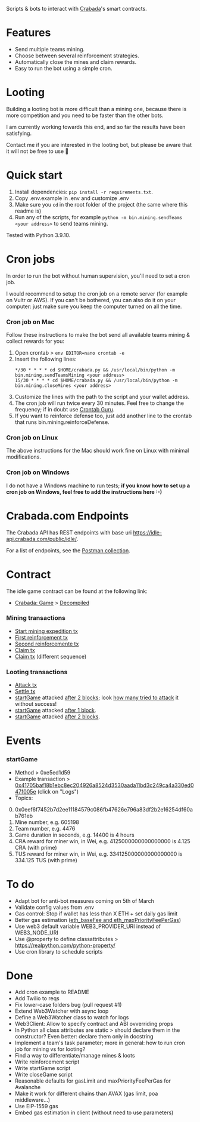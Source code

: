 Scripts & bots to interact with [Crabada](play.crabada.com)'s smart contracts.

# Features

- Send multiple teams mining.
- Choose between several reinforcement strategies.
- Automatically close the mines and claim rewards.
- Easy to run the bot using a simple cron.

# Looting

Building a looting bot is more difficult than a mining one, because there is more competition and you need to be faster than the other bots.

I am currently working towards this end, and so far the results have been satisfying.

Contact me if you are interested in the looting bot, but please be aware that it will not be free to use 🙂

# Quick start

1. Install dependencies: `pip install -r requirements.txt`.
1. Copy .env.example in .env and customize .env
1. Make sure you `cd` in the root folder of the project (the same where this readme is)
1. Run any of the scripts, for example `python -m bin.mining.sendTeams <your address>` to send teams mining.

Tested with Python 3.9.10.

# Cron jobs

In order to run the bot without human supervision, you'll need to set a cron job.

I would recommend to setup the cron job on a remote server (for example on Vultr or AWS).
If you can't be bothered, you can also do it on your computer: just make sure you keep the computer turned on all the time.

### Cron job on Mac 

Follow these instructions to make the bot send all available teams mining & collect rewards for you:

1. Open crontab > `env EDITOR=nano crontab -e`
2. Insert the following lines:
    ```
    */30 * * * * cd $HOME/crabada.py && /usr/local/bin/python -m bin.mining.sendTeamsMining <your address>
    15/30 * * * * cd $HOME/crabada.py && /usr/local/bin/python -m bin.mining.closeMines <your address>
    ```
3. Customize the lines with the path to the script and your wallet address.
4. The cron job will run twice every 30 minutes. Feel free to change the frequency; if in doubt use [Crontab Guru](https://crontab.guru/).
5. If you want to reinforce defense too, just add another line to the crontab that runs bin.mining.reinforceDefense.

### Cron job on Linux

The above instructions for the Mac should work fine on Linux with minimal modifications.

### Cron job on Windows

I do not have a Windows machine to run tests; __if you know how to set up a cron job on Windows, feel free to add the instructions here :-)__

# Crabada.com Endpoints

The Crabada API has REST endpoints with base uri https://idle-api.crabada.com/public/idle/.

For a list of endpoints, see the [Postman collection](https://go.postman.co/workspace/Crypto~19d2a5ae-faa1-4999-af6e-e1c4c8428a7e/collection/18622998-191ed6a2-1026-4ae2-8fbd-a9f5b233bc9c).

# Contract

The idle game contract can be found at the following link:

- [Crabada: Game](https://snowtrace.io/address/0x82a85407bd612f52577909f4a58bfc6873f14da8) > [Decompiled](https://snowtrace.io/bytecode-decompiler?a=0x82a85407bd612f52577909f4a58bfc6873f14da8)

### Mining transactions

- [Start mining expedition tx](https://snowtrace.io/tx/0x46594658e0f65181d65bd6c229837d9fff962a0480e13d21f542733c0c1dbbb6)
- [First reinforcement tx](https://snowtrace.io/tx/0x1d8e002f497b925fba9f76b8909fa87d59a45d99e7e8ca9a1e0f6119b23da4b7)
- [Second reinforcemente tx](https://snowtrace.io/tx/0xe1cd5862278930acb1bf861ecba18fbb63e5696cb5779c3bcc590f8a397ad3b3)
- [Claim tx](https://snowtrace.io/tx/0x55a75966158e03c22058ac24dbe855ee7aa2437d719c61b54cf14c4a906d9631)
- [Claim tx](https://snowtrace.io/tx/0x65d7d2783f7817f3302cee3b5f1ca0dd3bb7ace19b172770df00800a51403124) (different sequence)

### Looting transactions

- [Attack tx](https://snowtrace.io/tx/0x21a7f94f6e02103b55d9b9fa53243ae1ac0eab8531f5588cfc4a0e6ace126902)
- [Settle tx](https://snowtrace.io/tx/0xb6853b50dd85e59062964a060e796ffcd13e3d72711e0789127f2f3d81f523d1)
- [startGame](https://snowtrace.io/tx/0x429bf6ad1fadf7666bb32e004572b2cd7e95f88fc6aeac2fd6052d338f663fc7) attacked [after 2 blocks](https://snowtrace.io/tx/0xa416719950157ebb7e2fc7078cd1ae3a98232c9229fc4f27ef678b38a3618205); look [how many tried to attack](https://snowtrace.io/txs?block=10345304) it without success!
- [startGame](https://snowtrace.io/tx/0x1ea87957255498b626423f578b8ca01e950deca53c7ada96b94c55012aa0c307) attacked [after 1 block](https://snowtrace.io/tx/0x47766dce7c005f796d6f6272a4a3365ac473eb8d7f8a39d2ec195ddc9f2e56e8).
- [startGame](https://snowtrace.io/tx/0xb1cac8f04de6f432858ddabb687f23c221cc5ed34b80639b54f54807afb3a793) attacked [after 2 blocks](https://snowtrace.io/tx/0x9363a133c736b06233688425978e8d7fd8b09f02a6b92129c3ee72f07e08ebbf).

# Events

### startGame

- Method > 0xe5ed1d59
- Example transaction > [0x41705baf18b1ebc8ec204926a8524d3530aada11bd3c249ca4a330ed047f005e](https://snowtrace.io/tx/0x41705baf18b1ebc8ec204926a8524d3530aada11bd3c249ca4a330ed047f005e) (click on "Logs")
- Topics:
 0. 0x0eef6f7452b7d2ee11184579c086fb47626e796a83df2b2e16254df60ab761eb
 1. Mine number, e.g. 605198
 2. Team number, e.g. 4476
 3. Game duration in seconds, e.g. 14400 is 4 hours
 4. CRA reward for miner win, in Wei, e.g. 4125000000000000000 is 4.125 CRA (with prime)
 5. TUS reward for miner win, in Wei, e.g. 334125000000000000000 is 334.125 TUS (with prime)

# To do

* Adapt bot for anti-bot measures coming on 5th of March
* Validate config values from .env
* Gas control: Stop if wallet has less than X ETH + set daily gas limit
* Better gas estimation ([eth_baseFee and eth_maxPriorityFeePerGas](https://docs.avax.network/learn/platform-overview/transaction-fees/))
* Use web3 default variable WEB3_PROVIDER_URI instead of WEB3_NODE_URI
* Use @property to define classattributes > https://realpython.com/python-property/
* Use cron library to schedule scripts

# Done

* Add cron example to README
* Add Twilio to reqs
* Fix lower-case folders bug (pull request #1)
* Extend Web3Watcher with async loop
* Define a Web3Watcher class to watch for logs
* Web3Client: Allow to specify contract and ABI ovverriding props
* In Python all class attributes are static > should declare them in the constructor? Even better: declare them only in docstring
* Implement a team's task parameter; more in general: how to run cron job for mining vs for looting?
* Find a way to differentiate/manage mines & loots
* Write reinforcement script
* Write startGame script
* Write closeGame script
* Reasonable defaults for gasLimit and maxPriorityFeePerGas for Avalanche
* Make it work for different chains than AVAX (gas limit, poa middleware...)
* Use EIP-1559 gas
* Embed gas estimation in client (without need to use parameters)
